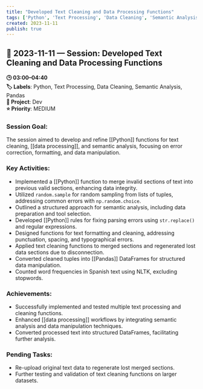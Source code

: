```yaml
---
title: "Developed Text Cleaning and Data Processing Functions"
tags: ['Python', 'Text Processing', 'Data Cleaning', 'Semantic Analysis', 'Pandas']
created: 2023-11-11
publish: true
---
```


## 📅 2023-11-11 — Session: Developed Text Cleaning and Data Processing Functions

**🕒 03:00–04:40**  
**🏷️ Labels**: Python, Text Processing, Data Cleaning, Semantic Analysis, Pandas  
**📂 Project**: Dev  
**⭐ Priority**: MEDIUM  


### Session Goal:
The session aimed to develop and refine [[Python]] functions for text cleaning, [[data processing]], and semantic analysis, focusing on error correction, formatting, and data manipulation.

### Key Activities:
- Implemented a [[Python]] function to merge invalid sections of text into previous valid sections, enhancing data integrity.
- Utilized `random.sample` for random sampling from lists of tuples, addressing common errors with `np.random.choice`.
- Outlined a structured approach for semantic analysis, including data preparation and tool selection.
- Developed [[Python]] rules for fixing parsing errors using `str.replace()` and regular expressions.
- Designed functions for text formatting and cleaning, addressing punctuation, spacing, and typographical errors.
- Applied text cleaning functions to merged sections and regenerated lost data sections due to disconnection.
- Converted cleaned tuples into [[Pandas]] DataFrames for structured data manipulation.
- Counted word frequencies in Spanish text using NLTK, excluding stopwords.

### Achievements:
- Successfully implemented and tested multiple text processing and cleaning functions.
- Enhanced [[data processing]] workflows by integrating semantic analysis and data manipulation techniques.
- Converted processed text into structured DataFrames, facilitating further analysis.

### Pending Tasks:
- Re-upload original text data to regenerate lost merged sections.
- Further testing and validation of text cleaning functions on larger datasets.
